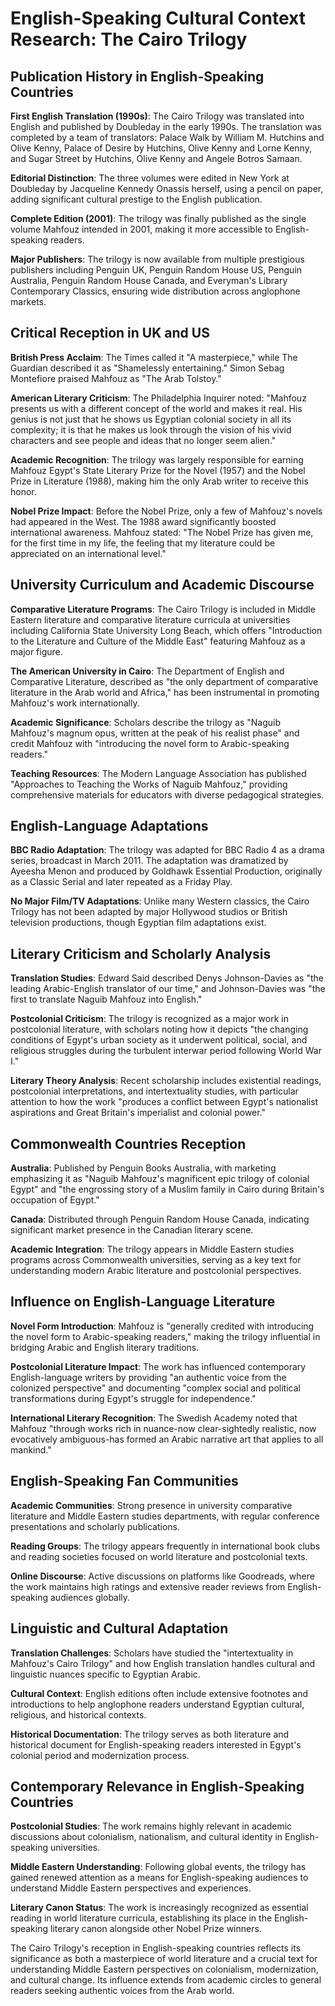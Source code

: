 # English-Speaking Cultural Context Research: The Cairo Trilogy

## Publication History in English-Speaking Countries

**First English Translation (1990s)**: The Cairo Trilogy was translated into English and published by Doubleday in the early 1990s. The translation was completed by a team of translators: Palace Walk by William M. Hutchins and Olive Kenny, Palace of Desire by Hutchins, Olive Kenny and Lorne Kenny, and Sugar Street by Hutchins, Olive Kenny and Angele Botros Samaan.

**Editorial Distinction**: The three volumes were edited in New York at Doubleday by Jacqueline Kennedy Onassis herself, using a pencil on paper, adding significant cultural prestige to the English publication.

**Complete Edition (2001)**: The trilogy was finally published as the single volume Mahfouz intended in 2001, making it more accessible to English-speaking readers.

**Major Publishers**: The trilogy is now available from multiple prestigious publishers including Penguin UK, Penguin Random House US, Penguin Australia, Penguin Random House Canada, and Everyman's Library Contemporary Classics, ensuring wide distribution across anglophone markets.

## Critical Reception in UK and US

**British Press Acclaim**: The Times called it "A masterpiece," while The Guardian described it as "Shamelessly entertaining." Simon Sebag Montefiore praised Mahfouz as "The Arab Tolstoy."

**American Literary Criticism**: The Philadelphia Inquirer noted: "Mahfouz presents us with a different concept of the world and makes it real. His genius is not just that he shows us Egyptian colonial society in all its complexity; it is that he makes us look through the vision of his vivid characters and see people and ideas that no longer seem alien."

**Academic Recognition**: The trilogy was largely responsible for earning Mahfouz Egypt's State Literary Prize for the Novel (1957) and the Nobel Prize in Literature (1988), making him the only Arab writer to receive this honor.

**Nobel Prize Impact**: Before the Nobel Prize, only a few of Mahfouz's novels had appeared in the West. The 1988 award significantly boosted international awareness. Mahfouz stated: "The Nobel Prize has given me, for the first time in my life, the feeling that my literature could be appreciated on an international level."

## University Curriculum and Academic Discourse

**Comparative Literature Programs**: The Cairo Trilogy is included in Middle Eastern literature and comparative literature curricula at universities including California State University Long Beach, which offers "Introduction to the Literature and Culture of the Middle East" featuring Mahfouz as a major figure.

**The American University in Cairo**: The Department of English and Comparative Literature, described as "the only department of comparative literature in the Arab world and Africa," has been instrumental in promoting Mahfouz's work internationally.

**Academic Significance**: Scholars describe the trilogy as "Naguib Mahfouz's magnum opus, written at the peak of his realist phase" and credit Mahfouz with "introducing the novel form to Arabic-speaking readers."

**Teaching Resources**: The Modern Language Association has published "Approaches to Teaching the Works of Naguib Mahfouz," providing comprehensive materials for educators with diverse pedagogical strategies.

## English-Language Adaptations

**BBC Radio Adaptation**: The trilogy was adapted for BBC Radio 4 as a drama series, broadcast in March 2011. The adaptation was dramatized by Ayeesha Menon and produced by Goldhawk Essential Production, originally as a Classic Serial and later repeated as a Friday Play.

**No Major Film/TV Adaptations**: Unlike many Western classics, the Cairo Trilogy has not been adapted by major Hollywood studios or British television productions, though Egyptian film adaptations exist.

## Literary Criticism and Scholarly Analysis

**Translation Studies**: Edward Said described Denys Johnson-Davies as "the leading Arabic-English translator of our time," and Johnson-Davies was "the first to translate Naguib Mahfouz into English."

**Postcolonial Criticism**: The trilogy is recognized as a major work in postcolonial literature, with scholars noting how it depicts "the changing conditions of Egypt's urban society as it underwent political, social, and religious struggles during the turbulent interwar period following World War I."

**Literary Theory Analysis**: Recent scholarship includes existential readings, postcolonial interpretations, and intertextuality studies, with particular attention to how the work "produces a conflict between Egypt's nationalist aspirations and Great Britain's imperialist and colonial power."

## Commonwealth Countries Reception

**Australia**: Published by Penguin Books Australia, with marketing emphasizing it as "Naguib Mahfouz's magnificent epic trilogy of colonial Egypt" and "the engrossing story of a Muslim family in Cairo during Britain's occupation of Egypt."

**Canada**: Distributed through Penguin Random House Canada, indicating significant market presence in the Canadian literary scene.

**Academic Integration**: The trilogy appears in Middle Eastern studies programs across Commonwealth universities, serving as a key text for understanding modern Arabic literature and postcolonial perspectives.

## Influence on English-Language Literature

**Novel Form Introduction**: Mahfouz is "generally credited with introducing the novel form to Arabic-speaking readers," making the trilogy influential in bridging Arabic and English literary traditions.

**Postcolonial Literature Impact**: The work has influenced contemporary English-language writers by providing "an authentic voice from the colonized perspective" and documenting "complex social and political transformations during Egypt's struggle for independence."

**International Literary Recognition**: The Swedish Academy noted that Mahfouz "through works rich in nuance-now clear-sightedly realistic, now evocatively ambiguous-has formed an Arabic narrative art that applies to all mankind."

## English-Speaking Fan Communities

**Academic Communities**: Strong presence in university comparative literature and Middle Eastern studies departments, with regular conference presentations and scholarly publications.

**Reading Groups**: The trilogy appears frequently in international book clubs and reading societies focused on world literature and postcolonial texts.

**Online Discourse**: Active discussions on platforms like Goodreads, where the work maintains high ratings and extensive reader reviews from English-speaking audiences globally.

## Linguistic and Cultural Adaptation

**Translation Challenges**: Scholars have studied the "intertextuality in Mahfouz's Cairo Trilogy" and how English translation handles cultural and linguistic nuances specific to Egyptian Arabic.

**Cultural Context**: English editions often include extensive footnotes and introductions to help anglophone readers understand Egyptian cultural, religious, and historical contexts.

**Historical Documentation**: The trilogy serves as both literature and historical document for English-speaking readers interested in Egypt's colonial period and modernization process.

## Contemporary Relevance in English-Speaking Countries

**Postcolonial Studies**: The work remains highly relevant in academic discussions about colonialism, nationalism, and cultural identity in English-speaking universities.

**Middle Eastern Understanding**: Following global events, the trilogy has gained renewed attention as a means for English-speaking audiences to understand Middle Eastern perspectives and experiences.

**Literary Canon Status**: The work is increasingly recognized as essential reading in world literature curricula, establishing its place in the English-speaking literary canon alongside other Nobel Prize winners.

The Cairo Trilogy's reception in English-speaking countries reflects its significance as both a masterpiece of world literature and a crucial text for understanding Middle Eastern perspectives on colonialism, modernization, and cultural change. Its influence extends from academic circles to general readers seeking authentic voices from the Arab world.